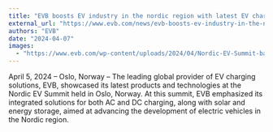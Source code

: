 ```yaml
---
title: "EVB boosts EV industry in the nordic region with latest EV charging solutions at Nordic EV Summit"
external_url: "https://www.evb.com/news/evb-boosts-ev-industry-in-the-nordic-region-with-latest-ev-charging-solutions-at-nordic-ev-summit/"
authors: "EVB"
date: "2024-04-07"
images:
  - "https://www.evb.com/wp-content/uploads/2024/04/Nordic-EV-Summit-banner.webp"
---
```


April 5, 2024 – Oslo, Norway – The leading global provider of EV charging solutions, EVB, showcased its latest products and technologies at the Nordic EV Summit held in Oslo, Norway. At this summit, EVB emphasized its integrated solutions for both AC and DC charging, along with solar and energy storage, aimed at advancing the development of electric vehicles in the Nordic region.